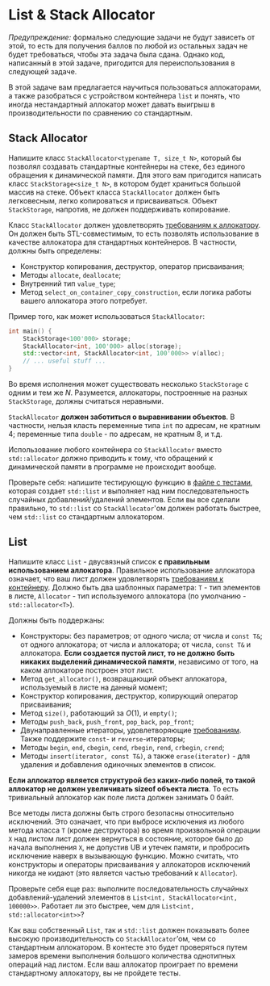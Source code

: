 # List & Stack Allocator

*Предупреждение:* формально следующие задачи не будут зависеть от этой, то есть для получения баллов по любой из остальных задач не будет требоваться, чтобы эта задача была сдана. Однако код, написанный в этой задаче, пригодится для переиспользования в следующей задаче.

В этой задаче вам предлагается научиться пользоваться аллокаторами, а также разобраться с устройством контейнера `list` и понять, что иногда нестандартный аллокатор может давать выигрыш в производительности по сравнению со стандартным.

## Stack Allocator

Напишите класс `StackAllocator<typename T, size_t N>`, который бы позволял создавать стандартные контейнеры на стеке, без единого обращения к динамической памяти. Для этого вам пригодится написать класс `StackStorage<size_t N>`, в котором будет храниться большой массив на стеке. Объект класса `StackAllocator` должен быть легковесным, легко копироваться и присваиваться. Объект `StackStorage`, напротив, не должен поддерживать копирование.

Класс `StackAllocator` должен удовлетворять [требованиям к аллокатору](https://en.cppreference.com/w/cpp/named_req/Allocator). Он должен быть STL-совместимым, то есть позволять использование в качестве аллокатора для стандартных контейнеров. В частности, должны быть определены:

- Конструктор копирования, деструктор, оператор присваивания;
- Методы `allocate`, `deallocate`;
- Внутренний тип `value_type`;
- Метод `select_on_container_copy_construction`, если логика работы вашего аллокатора этого потребует.


Пример того, как может использоваться `StackAllocator`:

```c++
int main() {
	StackStorage<100'000> storage;
	StackAllocator<int, 100'000> alloc(storage);
	std::vector<int, StackAllocator<int, 100'000>> v(alloc);
	// ... useful stuff ...
}
```

Во время исполнения может существовать несколько `StackStorage` с одним и тем же $N$. Разумеется, аллокаторы, построенные на разных `StackStorage`, должны считаться неравными.

`StackAllocator` **должен заботиться о выравнивании объектов**. В частности, нельзя класть переменные типа `int` по адресам, не кратным $4$; переменные типа `double` - по адресам, не кратным $8$, и т.д.

Использование любого контейнера со `StackAllocator` вместо `std::allocator` должно приводить к тому, что обращений к динамической памяти в программе не происходит вообще.

Проверьте себя: напишите тестирующую функцию в [файле с тестами](./test.cpp), которая создает `std::list` и выполняет над ним последовательность случайных добавлений/удалений элементов. Если вы все сделали правильно, то `std::list` со `StackAllocator`'ом должен работать быстрее, чем `std::list` со стандартным аллокатором.

## List

Напишите класс `List` - двусвязный список **с правильным использованием аллокатора**. Правильное использование аллокатора означает, что ваш лист должен удовлетворять [требованиям к контейнеру](https://en.cppreference.com/w/cpp/named_req/AllocatorAwareContainer).
Должно быть два шаблонных параметра: `T` - тип элементов в листе, `Allocator` - тип используемого аллокатора (по умолчанию - `std::allocator<T>`).

Должны быть поддержаны:
- Конструкторы: без параметров; от одного числа; от числа и `const T&`; от одного аллокатора; от числа и аллокатора; от числа, `const T&` и аллокатора. **Если создается пустой лист, то не должно быть никаких выделений динамической памяти**, независимо от того, на каком аллокаторе построен этот лист.
- Метод `get_allocator()`, возвращающий объект аллокатора, используемый в листе на данный момент;
- Конструктор копирования, деструктор, копирующий оператор присваивания;
- Метод `size()`, работающий за $O(1)$, и `empty()`;
- Методы `push_back`, `push_front`, `pop_back`, `pop_front`;
- Двунаправленные итераторы, удовлетворяющие [требованиям](https://en.cppreference.com/w/cpp/named_req/BidirectionalIterator). Также поддержите `const`- и `reverse`-итераторы;
- Методы `begin`, `end`, `cbegin`, `cend`, `rbegin`, `rend`, `crbegin`, `crend`;
- Методы `insert(iterator, const T&)`, а также `erase(iterator)` - для удаления и добавления одиночных элементов в список.

**Если аллокатор является структурой без каких-либо полей, то такой аллокатор не должен увеличивать sizeof объекта листа**. То есть тривиальный аллокатор как поле листа должен занимать $0$ байт.

Все методы листа должны быть строго безопасны относительно исключений. Это означает, что при выбросе исключения из любого метода класса `T` (кроме деструктора) во время произвольной операции `X` над листом лист должен вернуться в состояние, которое было до начала выполнения `X`, не допустив UB и утечек памяти, и пробросить исключение наверх в вызывающую функцию. Можно считать, что конструкторы и операторы присваивания у аллокаторов исключений никогда не кидают (это является частью требований к `Allocator`).

Проверьте себя еще раз: выполните последовательность случайных добавлений-удалений элементов в `List<int, StackAllocator<int, 100000>>`. Работает ли это быстрее, чем для `List<int, std::allocator<int>>`?

Как ваш собственный `List`, так и `std::list` должен показывать более высокую производительность со `StackAllocator`’ом, чем со стандартным аллокатором. В контесте это будет проверяться путем замеров времени выполнения большого количества однотипных операций над листом. Если ваш аллокатор проиграет по времени стандартному аллокатору, вы не пройдете тесты.